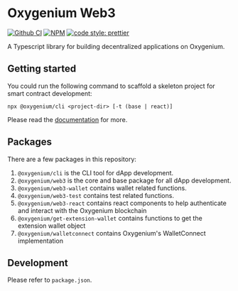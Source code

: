 # Oxygenium Web3

[![Github CI][test-badge]][test-link]
[![NPM][npm-badge]][npm-link]
[![code style: prettier][prettier-badge]][prettier-link]

A Typescript library for building decentralized applications on Oxygenium.

## Getting started

You could run the following command to scaffold a skeleton project for smart contract development:

```
npx @oxygenium/cli <project-dir> [-t (base | react)]
```

Please read the [documentation](https://docs.oxygenium.org/dapps/oxygenium-web3) for more.

## Packages

There are a few packages in this repository:

1. `@oxygenium/cli` is the CLI tool for dApp development.
2. `@oxygenium/web3` is the core and base package for all dApp development.
3. `@oxygenium/web3-wallet` contains wallet related functions.
4. `@oxygenium/web3-test` contains test related functions.
5. `@oxygenium/web3-react` contains react components to help authenticate and interact with the Oxygenium blockchain
6. `@oxygenium/get-extension-wallet` contains functions to get the extension wallet object
6. `@oxygenium/walletconnect` contains Oxygenium's WalletConnect implementation

## Development

Please refer to `package.json`.


[test-badge]: https://github.com/oxygenium-network/oxygenium-web3/actions/workflows/test.yml/badge.svg
[test-link]: https://github.com/oxygenium-network/oxygenium-web3/actions/workflows/test.yml
[npm-badge]: https://img.shields.io/npm/v/@oxygenium/web3.svg
[npm-link]: https://www.npmjs.org/package/@oxygenium/web3
[prettier-badge]: https://img.shields.io/badge/code_style-prettier-ff69b4.svg
[prettier-link]: https://github.com/prettier/prettier
[release-notes]: https://github.com/oxygenium-network/oxygenium-web3/releases

